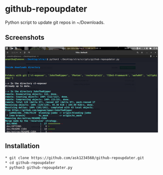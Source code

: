 # github-repoupdater
Python script to update git repos in ~/Downloads.


## Screenshots

<img src="gusc.png" width=1000px >

## Installation 
```
* git clone https://github.com/ask1234560/github-repoupdater.git
* cd github-repoupdater
* python3 github-repoupdater.py 
```
